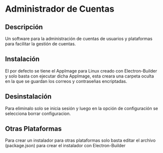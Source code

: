 # Administrador de Cuentas
## Descripción
Un software para la administración de cuentas de usuarios y plataformas para facilitar la gestión de cuentas.

## Instalación
El por defecto se tiene el AppImage para Linux creado con Electron-Builder y solo basta con ejecutar dicha AppImage, esta creara una carpeta oculta en la que se guardan los correos y contraseñas encriptadas.

## Desinstalación
Para eliminalo solo se inicia sesión y luego en la opción de configuración se selecciona borrar configuracion.

## Otras Plataformas
Para crear un instalador para otras plataformas solo basta editar el archivo (package.json) para crear el instalador con Electron-Builder
